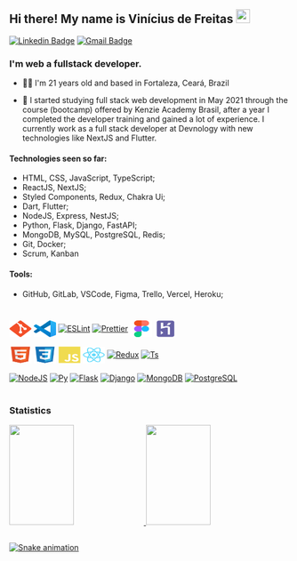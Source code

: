 ## Hi there! My name is Vinícius de Freitas <img src="https://media.giphy.com/media/hvRJCLFzcasrR4ia7z/giphy.gif" width="25px" height="25px"></a>

[![Linkedin Badge](https://img.shields.io/badge/-LinkedIn-blue?style=flat-square&logo=Linkedin&logoColor=white&link=https://www.linkedin.com/in/vinicius-de-freitas/)](https://www.linkedin.com/in/vinicius-de-freitas/)
[![Gmail Badge](https://img.shields.io/badge/-Gmail-red?style=flat-square&logo=Gmail&logoColor=white&link=mailto:viniciusfreitas.1.4.4@gmail.com)](mailto:viniciusfreitas.1.4.4@gmail.com) 

### I'm web a fullstack developer.

- 🙋‍♂️ I'm 21 years old and based in Fortaleza, Ceará, Brazil

- 📖 I started studying full stack web development in May 2021 through the course (bootcamp) offered by Kenzie Academy Brasil, after a year I completed the developer training and gained a lot of experience. I currently work as a full stack developer at Devnology with new technologies like NextJS and Flutter.

#### Technologies seen so far: 
 - HTML, CSS, JavaScript, TypeScript;
 - ReactJS, NextJS;
 - Styled Components, Redux, Chakra Ui;
 - Dart, Flutter;
 - NodeJS, Express, NestJS;
 - Python, Flask, Django, FastAPI;
 - MongoDB, MySQL, PostgreSQL, Redis;
 - Git, Docker;
 - Scrum, Kanban

#### Tools:
- GitHub, GitLab, VSCode, Figma, Trello, Vercel, Heroku;

#

<div style="display: inline_block">
 <a href="https://git-scm.com/" title="Git"><img align="center" alt="Git" height="30px" width="40px" src="https://raw.githubusercontent.com/devicons/devicon/master/icons/git/git-original.svg"></a>
 <a href="https://code.visualstudio.com/" title="Visual Studio Code"><img align="center" alt="Visual Studio Code" height="30px" width="40px" src="https://raw.githubusercontent.com/devicons/devicon/master/icons/vscode/vscode-original.svg"></a>
 <a href="https://eslint.org/" title="ESLint"><img align="center" alt="ESLint" height="30px" width="40px" src="https://github.com/tomchen/stack-icons/blob/master/logos/eslint.svg" ></a>
<a href="https://prettier.io/" title="Prettier"><img align="center" alt="Prettier" height="30px" width="40px" src="https://github.com/tomchen/stack-icons/blob/master/logos/prettier.svg" ></a>
 <a href="http://figma.com" title="Figma"><img align="center" alt="Figma" height="30px" width="40px" src="https://raw.githubusercontent.com/devicons/devicon/master/icons/figma/figma-original.svg"></a>
 <a href="http://www.heroku.com" title="Heroku"><img align="center" alt="Heroku" height="30px" width="40px" src="https://raw.githubusercontent.com/devicons/devicon/master/icons/heroku/heroku-plain.svg"></a>
 </div>
<div style="display: inline_block"><br>
  <a href="https://www.w3.org/TR/html5/" title="HTML5"><img align="center" alt="HTML" height="30" width="40" src="https://raw.githubusercontent.com/devicons/devicon/master/icons/html5/html5-original.svg"></a>
  <a href="https://www.w3.org/TR/CSS/" title="CSS3"><img align="center" alt="CSS3" height="30" width="40" src="https://raw.githubusercontent.com/devicons/devicon/master/icons/css3/css3-original.svg"></a>
  <a href="https://developer.mozilla.org/en-US/docs/Web/JavaScript" title="JavaScript"><img align="center" alt="Js" height="30" width="40" src="https://raw.githubusercontent.com/devicons/devicon/master/icons/javascript/javascript-plain.svg"></a>
  <a href="https://reactjs.org/" title="React"><img align="center" alt="React" height="30" width="40" src="https://raw.githubusercontent.com/devicons/devicon/master/icons/react/react-original.svg"></a>
 <a href="https://redux.js.org/" title="Redux"><img align="center" alt="Redux" height="40px" width="30px" src="https://github.com/tomchen/stack-icons/blob/master/logos/redux.svg" ></a>
  <a href="https://www.typescriptlang.org/" title="Typescript"><img align="center" alt="Ts" height="30" width="40" src="https://cdn.jsdelivr.net/gh/devicons/devicon/icons/typescript/typescript-original.svg" /></a>
</div>
  
<div style="display: inline_block"><br>
 <a href="https://nodejs.org/en/" title="NodeJS"><img align="center" alt="NodeJS" height="30" width="40" src="https://cdn.jsdelivr.net/gh/devicons/devicon/icons/nodejs/nodejs-original.svg" /></a>
  <a href="https://www.python.org/" title="Python"><img align="center" alt="Py" height="30" width="40" src="https://cdn.jsdelivr.net/gh/devicons/devicon/icons/python/python-original.svg" /></a>
  <a href="https://flask.palletsprojects.com/en/2.1.x/" title="Flask"><img align="center" alt="Flask" height="30" width="40" src="https://cdn.jsdelivr.net/gh/devicons/devicon/icons/flask/flask-original.svg" /></a>
  <a href="https://www.djangoproject.com/" title="Django"><img align="center" alt="Django" height="40" width="50" src="https://icongr.am/devicon/django-plain.svg?color=7fffd4"/></a>
  <a href="https://www.mongodb.org/" title="MongoDB"><img align="center" alt="MongoDB" height="30" width="40" src="https://cdn.jsdelivr.net/gh/devicons/devicon/icons/mongodb/mongodb-original.svg" /></a>
  <a href="https://www.postgresql.org/" title="PostgreSQL"><img align="center" alt="PostgreSQL" height="30" width="40" src="https://cdn.jsdelivr.net/gh/devicons/devicon/icons/postgresql/postgresql-original.svg" /></a>
</div>

#

### Statistics

<div style="display: inline_block">
  <a href="https://github.com/Vinicius2m/">
  <img width="48%" height="180em" src="https://github-readme-stats.vercel.app/api?username=Vinicius2m&show_icons=true&theme=tokyonight&include_all_commits=true&count_private=true"/>
  <img width="48%" height="180em" src="https://github-readme-stats.vercel.app/api/top-langs/?username=Vinicius2m&layout=compact&langs_count=7&theme=tokyonight"/>
</div>
  
  ##
  
<!--  ![Vinícius de Freitas github activity graph](https://activity-graph.herokuapp.com/graph?username=Vinicius2m&theme=react-dark) -->
  
  
 ![Snake animation](https://github.com/Vinicius2m/Vinicius2m/blob/output/github-contribution-grid-snake.svg)
 

